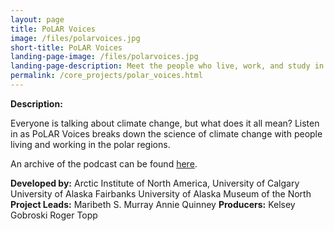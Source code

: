 ```yaml
---
layout: page
title: PoLAR Voices 
image: /files/polarvoices.jpg 
short-title: PoLAR Voices
landing-page-image: /files/polarvoices.jpg 
landing-page-description: Meet the people who live, work, and study in the polar regions through a series of audio programs.
permalink: /core_projects/polar_voices.html
---
```


**Description:**

Everyone is talking about climate change, but what does it all mean?
Listen in as PoLAR Voices breaks down the science of climate change with
people living and working in the polar regions.

An archive of the podcast can be found [here](http://arctic.ucalgary.ca/podcasts-archive).

**Developed by:** Arctic Institute of North America, University of
Calgary University of Alaska Fairbanks University of Alaska Museum of
the North **Project Leads:** Maribeth S. Murray Annie Quinney
**Producers:** Kelsey Gobroski Roger Topp
